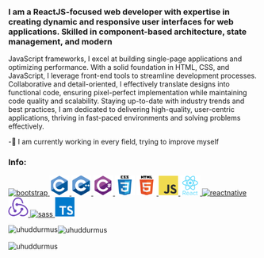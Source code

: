 ### I am a ReactJS-focused web developer with expertise in creating dynamic and responsive user interfaces for web applications. Skilled in component-based architecture, state management, and modern
JavaScript frameworks, I excel at building single-page applications and optimizing performance. With
a solid foundation in HTML, CSS, and JavaScript, I leverage front-end tools to streamline development
processes. Collaborative and detail-oriented, I effectively translate designs into functional code, ensuring pixel-perfect implementation while maintaining code quality and scalability. Staying up-to-date with
industry trends and best practices, I am dedicated to delivering high-quality, user-centric applications,
thriving in fast-paced environments and solving problems effectively.

-🔭 I am currently working in every field, trying to improve myself

<h3 align = "left"> Info:</h3>
<p align = "left"> <a href = "https://getbootstrap.com" target = "_blank" rel = "noreferrer"> <img src = "https://raw.githubusercontent.com/devicons/devicon /master/icons/bootstrap/bootstrap-plain-wordmark.svg" alt = "bootstrap" width = "40" height = "40"/> </a> <a href = "https://www.cprogramming.com /" target = "_blank" rel = "noreferrer"> <img src = "https://raw.githubusercontent.com/devicons/devicon/master/icons/c/c-original.svg" alt = "c" genişlik ="40" height="40"/> </a> <a href="https://www.w3schools.com/cpp/" target = "_blank" rel = "noreferrer"> <img src = "https://raw.githubusercontent.com/devicons/devicon/master/icons/cplusplus/cplusplus-original.svg" alt = " cplusplus" width = "40" height = "40"/> </a> <a href = "https://www.w3schools.com/cs/" target = "_blank" rel = "noreferrer"> <img src ="https://raw.githubusercontent.com/devicons/devicon/master/icons/csharp/csharp-original.svg" alt = "csharp" width = "40" height = "40"/> </a>  <img src = "https://raw.githubusercontent.com/devicons/devicon/master/icons/css3/css3-original-wordmark.svg" alt = "css3" width = "40" height = "40"/> </a> <a href = "https:// www.w3.org/html/" target = "_blank" rel = "noreferrer"> <img src = "https://raw.githubusercontent.com/devicons/devicon/master/icons/html5/html5-original-wordmark.svg" alt = "html5" width = "40" height = "40"/> </a> <a href = "https://developer.mozilla.org/en-US/docs/Web/JavaScript" hedefi ="_blank" rel = "noreferrer"> <img src = "https://raw.githubusercontent.com/devicons/devicon/master/icons/javascript/javascript-original.svg" alt = "javascript" width = "40" height = "40"/> </a> <a href = "https://reactjs.org/" target = "_blank" rel = "noreferrer"> <img src = "https://raw.githubusercontent.com/devicons/devicon/master/icons/react/react-original-wordmark.svg" alt = "react" width = "40" height = "40"/> </ a> <a href = "https://reactnative.dev/" target = "_blank" rel = "noreferrer"> <img src = "https://reactnative.dev/img/header_logo.svg" alt = "reactnative" " genişlik = "40" yükseklik = "40"/> </a> <a href = "https://redux.js.org" target = "_blank" rel = "noreferrer"> <img src = "https://raw.githubusercontent.com/devicons/devicon/master/icons/redux/redux-original.svg" alt = "redux" genişlik ="40" height = "40"/> </a> <a href = "https://sass-lang.com" target = "_blank" rel = "noreferrer"> <img src = "https:// raw.githubusercontent.com/devicons/devicon/master/icons/sass/sass-original.svg" alt = "sass" width = "40" height = "40"/> </a> <a href = "https: //www.typescriptlang.org/" target = "_blank" rel = "noreferrer"> <img src = "https://raw.githubusercontent.com/devicons/devicon/master/icons/typescript/typescript-original.svg" alt = "typescript" width = "40" height = "40"/> </a> </p>

<p><img align = "left" src = "https://github-readme-stats.vercel.app/api/top-langs?username=uhuddurmus&show_icons=true&locale=en&layout=compact" alt = "uhuddurmus" /> </p>

<p> <img align = "center" src = "https://github-readme-stats.vercel.app/api?username=uhuddurmus&show_icons=true&locale=en" alt = "uhuddurmus" /> </p>

<p><img align = "center" src = "https://github-readme-streak-stats.herokuapp.com/?user=uhuddurmus&" alt = "uhuddurmus" /></p>

